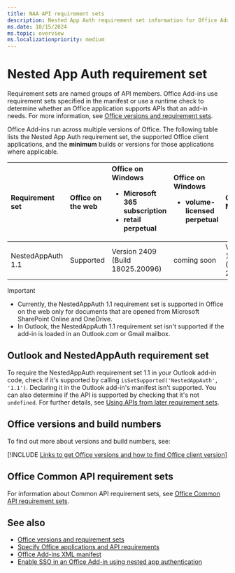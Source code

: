 ```yaml
---
title: NAA API requirement sets
description: Nested App Auth requirement set information for Office Add-ins.
ms.date: 10/15/2024
ms.topic: overview
ms.localizationpriority: medium
---
```


# Nested App Auth requirement set

Requirement sets are named groups of API members. Office Add-ins use requirement sets specified in the manifest or use a runtime check to determine whether an Office application supports APIs that an add-in needs. For more information, see [Office versions and requirement sets](/office/dev/add-ins/develop/office-versions-and-requirement-sets).

Office Add-ins run across multiple versions of Office. The following table lists the Nested App Auth requirement set, the supported Office client applications, and the **minimum** builds or versions for those applications where applicable.

| Requirement set | Office on the web | Office on Windows<ul><li>Microsoft 365 subscription</li><li>retail perpetual</li></ul> | Office on Windows<ul><li>volume-licensed perpetual</li></ul> | Office on Mac | Office on iPad |
|:-----|:-----|:-----|:-----|:-----|:-----|
| NestedAppAuth 1.1 | Supported | Version 2409 (Build 18025.20096) | coming soon | Version 16.89 (Build 24090815) | Build v4.2433.0 |

> [!IMPORTANT]
>
> - Currently, the NestedAppAuth 1.1 requirement set is supported in Office on the web only for documents that are opened from Microsoft SharePoint Online and OneDrive.
> - In Outlook, the NestedAppAuth 1.1 requirement set isn't supported if the add-in is loaded in an Outlook.com or Gmail mailbox.

## Outlook and NestedAppAuth requirement set

To require the NestedAppAuth requirement set 1.1 in your Outlook add-in code, check if it's supported by calling `isSetSupported('NestedAppAuth', '1.1')`.
Declaring it in the Outlook add-in's manifest isn't supported. You can also determine if the API is supported by checking that it's not `undefined`.
For further details, see [Using APIs from later requirement sets](/javascript/api/requirement-sets/outlook/outlook-api-requirement-sets#using-apis-from-later-requirement-sets).

## Office versions and build numbers

To find out more about versions and build numbers, see:

[!INCLUDE [Links to get Office versions and how to find Office client version](../../includes/links-get-office-versions-builds.md)]

## Office Common API requirement sets

For information about Common API requirement sets, see [Office Common API requirement sets](office-add-in-requirement-sets.md).

## See also

- [Office versions and requirement sets](/office/dev/add-ins/develop/office-versions-and-requirement-sets)
- [Specify Office applications and API requirements](/office/dev/add-ins/develop/specify-office-hosts-and-api-requirements)
- [Office Add-ins XML manifest](/office/dev/add-ins/develop/add-in-manifests)
- [Enable SSO in an Office Add-in using nested app authentication](/office/dev/add-ins/develop/enable-nested-app-authentication-in-your-add-in)
